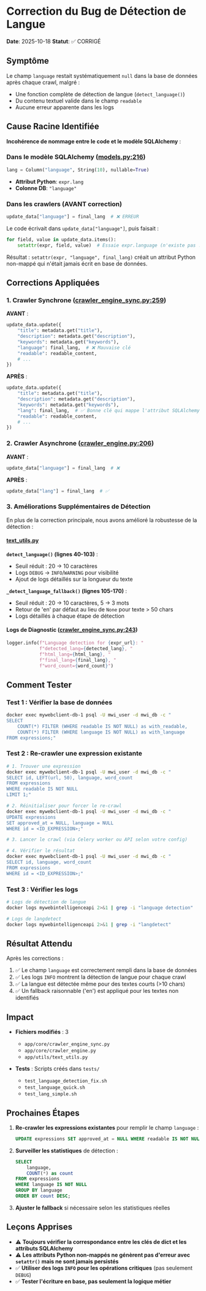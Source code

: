 # Correction du Bug de Détection de Langue

**Date**: 2025-10-18
**Statut**: ✅ CORRIGÉ

## Symptôme

Le champ `language` restait systématiquement `null` dans la base de données après chaque crawl, malgré :
- Une fonction complète de détection de langue (`detect_language()`)
- Du contenu textuel valide dans le champ `readable`
- Aucune erreur apparente dans les logs

## Cause Racine Identifiée

**Incohérence de nommage entre le code et le modèle SQLAlchemy** :

### Dans le modèle SQLAlchemy ([models.py:216](../MyWebIntelligenceAPI/app/db/models.py#L216))
```python
lang = Column("language", String(10), nullable=True)
```
- **Attribut Python**: `expr.lang`
- **Colonne DB**: `"language"`

### Dans les crawlers (AVANT correction)
```python
update_data["language"] = final_lang  # ❌ ERREUR
```

Le code écrivait dans `update_data["language"]`, puis faisait :
```python
for field, value in update_data.items():
    setattr(expr, field, value)  # Essaie expr.language (n'existe pas !)
```

Résultat : `setattr(expr, "language", final_lang)` créait un attribut Python non-mappé qui n'était jamais écrit en base de données.

## Corrections Appliquées

### 1. Crawler Synchrone ([crawler_engine_sync.py:259](../MyWebIntelligenceAPI/app/core/crawler_engine_sync.py#L259))

**AVANT** :
```python
update_data.update({
    "title": metadata.get("title"),
    "description": metadata.get("description"),
    "keywords": metadata.get("keywords"),
    "language": final_lang,  # ❌ Mauvaise clé
    "readable": readable_content,
    # ...
})
```

**APRÈS** :
```python
update_data.update({
    "title": metadata.get("title"),
    "description": metadata.get("description"),
    "keywords": metadata.get("keywords"),
    "lang": final_lang,  # ✅ Bonne clé qui mappe l'attribut SQLAlchemy
    "readable": readable_content,
    # ...
})
```

### 2. Crawler Asynchrone ([crawler_engine.py:206](../MyWebIntelligenceAPI/app/core/crawler_engine.py#L206))

**AVANT** :
```python
update_data["language"] = final_lang  # ❌
```

**APRÈS** :
```python
update_data["lang"] = final_lang  # ✅
```

### 3. Améliorations Supplémentaires de Détection

En plus de la correction principale, nous avons amélioré la robustesse de la détection :

#### [text_utils.py](../MyWebIntelligenceAPI/app/utils/text_utils.py)

**`detect_language()` (lignes 40-103)** :
- Seuil réduit : 20 → 10 caractères
- Logs `DEBUG` → `INFO`/`WARNING` pour visibilité
- Ajout de logs détaillés sur la longueur du texte

**`_detect_language_fallback()` (lignes 105-170)** :
- Seuil réduit : 20 → 10 caractères, 5 → 3 mots
- Retour de 'en' par défaut au lieu de `None` pour texte > 50 chars
- Logs détaillés à chaque étape de détection

#### Logs de Diagnostic ([crawler_engine_sync.py:243](../MyWebIntelligenceAPI/app/core/crawler_engine_sync.py#L243))

```python
logger.info(f"Language detection for {expr_url}: "
            f"detected_lang={detected_lang}, "
            f"html_lang={html_lang}, "
            f"final_lang={final_lang}, "
            f"word_count={word_count}")
```

## Comment Tester

### Test 1 : Vérifier la base de données

```bash
docker exec mywebclient-db-1 psql -U mwi_user -d mwi_db -c "
SELECT
    COUNT(*) FILTER (WHERE readable IS NOT NULL) as with_readable,
    COUNT(*) FILTER (WHERE language IS NOT NULL) as with_language
FROM expressions;"
```

### Test 2 : Re-crawler une expression existante

```bash
# 1. Trouver une expression
docker exec mywebclient-db-1 psql -U mwi_user -d mwi_db -c "
SELECT id, LEFT(url, 50), language, word_count
FROM expressions
WHERE readable IS NOT NULL
LIMIT 1;"

# 2. Réinitialiser pour forcer le re-crawl
docker exec mywebclient-db-1 psql -U mwi_user -d mwi_db -c "
UPDATE expressions
SET approved_at = NULL, language = NULL
WHERE id = <ID_EXPRESSION>;"

# 3. Lancer le crawl (via Celery worker ou API selon votre config)

# 4. Vérifier le résultat
docker exec mywebclient-db-1 psql -U mwi_user -d mwi_db -c "
SELECT id, language, word_count
FROM expressions
WHERE id = <ID_EXPRESSION>;"
```

### Test 3 : Vérifier les logs

```bash
# Logs de détection de langue
docker logs mywebintelligenceapi 2>&1 | grep -i "language detection"

# Logs de langdetect
docker logs mywebintelligenceapi 2>&1 | grep -i "langdetect"
```

## Résultat Attendu

Après les corrections :

1. ✅ Le champ `language` est correctement rempli dans la base de données
2. ✅ Les logs `INFO` montrent la détection de langue pour chaque crawl
3. ✅ La langue est détectée même pour des textes courts (>10 chars)
4. ✅ Un fallback raisonnable ('en') est appliqué pour les textes non identifiés

## Impact

- **Fichiers modifiés** : 3
  - `app/core/crawler_engine_sync.py`
  - `app/core/crawler_engine.py`
  - `app/utils/text_utils.py`

- **Tests** : Scripts créés dans `tests/`
  - `test_language_detection_fix.sh`
  - `test_language_quick.sh`
  - `test_lang_simple.sh`

## Prochaines Étapes

1. **Re-crawler les expressions existantes** pour remplir le champ `language` :
   ```sql
   UPDATE expressions SET approved_at = NULL WHERE readable IS NOT NULL AND language IS NULL;
   ```

2. **Surveiller les statistiques** de détection :
   ```sql
   SELECT
       language,
       COUNT(*) as count
   FROM expressions
   WHERE language IS NOT NULL
   GROUP BY language
   ORDER BY count DESC;
   ```

3. **Ajuster le fallback** si nécessaire selon les statistiques réelles

## Leçons Apprises

- ⚠️ **Toujours vérifier la correspondance entre les clés de dict et les attributs SQLAlchemy**
- ⚠️ **Les attributs Python non-mappés ne génèrent pas d'erreur avec `setattr()` mais ne sont jamais persistés**
- ✅ **Utiliser des logs `INFO` pour les opérations critiques** (pas seulement `DEBUG`)
- ✅ **Tester l'écriture en base, pas seulement la logique métier**
